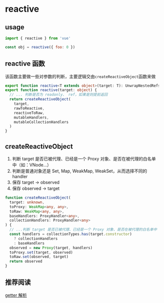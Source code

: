 # reactive

## usage

```js
import { reactive } from 'vue'

const obj = reactive({ foo: 0 })
```

## reactive 函数

该函数主要做一些对参数的判断，主要逻辑交由`createReactiveObject`函数来做 

```ts
export function reactive<T extends object>(target: T): UnwrapNestedRefs<T>
export function reactive(target: object) {
  // ... 判断是否为 readonly、 ref，如果是则提前返回  
  return createReactiveObject(
    target,
    rawToReactive,
    reactiveToRaw,
    mutableHandlers,
    mutableCollectionHandlers
  )
}
```

## createReactiveObject

1. 判断 target 是否已被代理、已经是一个 Proxy 对象、是否在被代理的白名单中（如：VNode...） 
2. 判断是普通对象还是 Set, Map, WeakMap, WeakSet，从而选择不同的 handler  
3. 保存 target -> observed  
4. 保存 observed -> target

```ts
function createReactiveObject(
  target: unknown,
  toProxy: WeakMap<any, any>,
  toRaw: WeakMap<any, any>,
  baseHandlers: ProxyHandler<any>,
  collectionHandlers: ProxyHandler<any>
) {
  // ...判断 target 是否已被代理、已经是一个 Proxy 对象、是否在被代理的白名单中（如：VNode...）
  const handlers = collectionTypes.has(target.constructor)
    ? collectionHandlers
    : baseHandlers
  observed = new Proxy(target, handlers)
  toProxy.set(target, observed)
  toRaw.set(observed, target)
  return observed
}
```

## 推荐阅读

[getter 解析](./handler.md#createGetter) <!-- 具体文件可以使用 .md 结尾（推荐） -->
